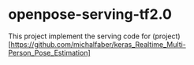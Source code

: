# openpose-serving-tf2.0
This project implement the serving code for (project)[https://github.com/michalfaber/keras_Realtime_Multi-Person_Pose_Estimation]
